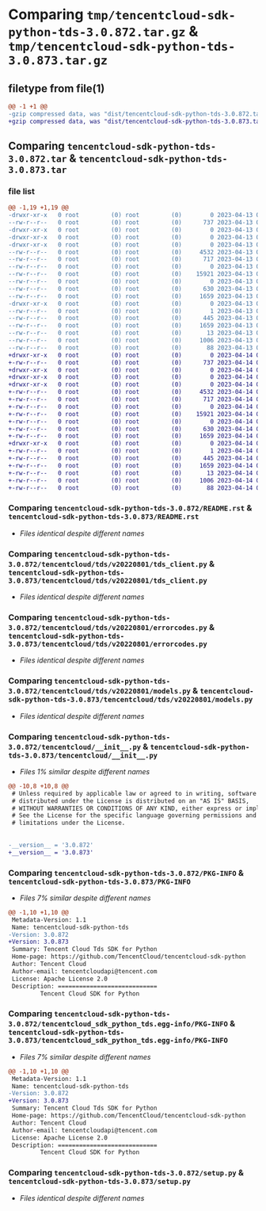 # Comparing `tmp/tencentcloud-sdk-python-tds-3.0.872.tar.gz` & `tmp/tencentcloud-sdk-python-tds-3.0.873.tar.gz`

## filetype from file(1)

```diff
@@ -1 +1 @@
-gzip compressed data, was "dist/tencentcloud-sdk-python-tds-3.0.872.tar", last modified: Thu Apr 13 00:59:36 2023, max compression
+gzip compressed data, was "dist/tencentcloud-sdk-python-tds-3.0.873.tar", last modified: Fri Apr 14 00:54:38 2023, max compression
```

## Comparing `tencentcloud-sdk-python-tds-3.0.872.tar` & `tencentcloud-sdk-python-tds-3.0.873.tar`

### file list

```diff
@@ -1,19 +1,19 @@
-drwxr-xr-x   0 root         (0) root         (0)        0 2023-04-13 00:59:36.000000 tencentcloud-sdk-python-tds-3.0.872/
--rw-r--r--   0 root         (0) root         (0)      737 2023-04-13 00:59:36.000000 tencentcloud-sdk-python-tds-3.0.872/README.rst
-drwxr-xr-x   0 root         (0) root         (0)        0 2023-04-13 00:59:36.000000 tencentcloud-sdk-python-tds-3.0.872/tencentcloud/
-drwxr-xr-x   0 root         (0) root         (0)        0 2023-04-13 00:59:36.000000 tencentcloud-sdk-python-tds-3.0.872/tencentcloud/tds/
-drwxr-xr-x   0 root         (0) root         (0)        0 2023-04-13 00:59:36.000000 tencentcloud-sdk-python-tds-3.0.872/tencentcloud/tds/v20220801/
--rw-r--r--   0 root         (0) root         (0)     4532 2023-04-13 00:59:36.000000 tencentcloud-sdk-python-tds-3.0.872/tencentcloud/tds/v20220801/tds_client.py
--rw-r--r--   0 root         (0) root         (0)      717 2023-04-13 00:59:36.000000 tencentcloud-sdk-python-tds-3.0.872/tencentcloud/tds/v20220801/errorcodes.py
--rw-r--r--   0 root         (0) root         (0)        0 2023-04-13 00:59:36.000000 tencentcloud-sdk-python-tds-3.0.872/tencentcloud/tds/v20220801/__init__.py
--rw-r--r--   0 root         (0) root         (0)    15921 2023-04-13 00:59:36.000000 tencentcloud-sdk-python-tds-3.0.872/tencentcloud/tds/v20220801/models.py
--rw-r--r--   0 root         (0) root         (0)        0 2023-04-13 00:59:36.000000 tencentcloud-sdk-python-tds-3.0.872/tencentcloud/tds/__init__.py
--rw-r--r--   0 root         (0) root         (0)      630 2023-04-13 00:59:36.000000 tencentcloud-sdk-python-tds-3.0.872/tencentcloud/__init__.py
--rw-r--r--   0 root         (0) root         (0)     1659 2023-04-13 00:59:36.000000 tencentcloud-sdk-python-tds-3.0.872/PKG-INFO
-drwxr-xr-x   0 root         (0) root         (0)        0 2023-04-13 00:59:36.000000 tencentcloud-sdk-python-tds-3.0.872/tencentcloud_sdk_python_tds.egg-info/
--rw-r--r--   0 root         (0) root         (0)        1 2023-04-13 00:59:36.000000 tencentcloud-sdk-python-tds-3.0.872/tencentcloud_sdk_python_tds.egg-info/dependency_links.txt
--rw-r--r--   0 root         (0) root         (0)      445 2023-04-13 00:59:36.000000 tencentcloud-sdk-python-tds-3.0.872/tencentcloud_sdk_python_tds.egg-info/SOURCES.txt
--rw-r--r--   0 root         (0) root         (0)     1659 2023-04-13 00:59:36.000000 tencentcloud-sdk-python-tds-3.0.872/tencentcloud_sdk_python_tds.egg-info/PKG-INFO
--rw-r--r--   0 root         (0) root         (0)       13 2023-04-13 00:59:36.000000 tencentcloud-sdk-python-tds-3.0.872/tencentcloud_sdk_python_tds.egg-info/top_level.txt
--rw-r--r--   0 root         (0) root         (0)     1006 2023-04-13 00:59:36.000000 tencentcloud-sdk-python-tds-3.0.872/setup.py
--rw-r--r--   0 root         (0) root         (0)       88 2023-04-13 00:59:36.000000 tencentcloud-sdk-python-tds-3.0.872/setup.cfg
+drwxr-xr-x   0 root         (0) root         (0)        0 2023-04-14 00:54:38.000000 tencentcloud-sdk-python-tds-3.0.873/
+-rw-r--r--   0 root         (0) root         (0)      737 2023-04-14 00:54:37.000000 tencentcloud-sdk-python-tds-3.0.873/README.rst
+drwxr-xr-x   0 root         (0) root         (0)        0 2023-04-14 00:54:38.000000 tencentcloud-sdk-python-tds-3.0.873/tencentcloud/
+drwxr-xr-x   0 root         (0) root         (0)        0 2023-04-14 00:54:38.000000 tencentcloud-sdk-python-tds-3.0.873/tencentcloud/tds/
+drwxr-xr-x   0 root         (0) root         (0)        0 2023-04-14 00:54:38.000000 tencentcloud-sdk-python-tds-3.0.873/tencentcloud/tds/v20220801/
+-rw-r--r--   0 root         (0) root         (0)     4532 2023-04-14 00:54:37.000000 tencentcloud-sdk-python-tds-3.0.873/tencentcloud/tds/v20220801/tds_client.py
+-rw-r--r--   0 root         (0) root         (0)      717 2023-04-14 00:54:37.000000 tencentcloud-sdk-python-tds-3.0.873/tencentcloud/tds/v20220801/errorcodes.py
+-rw-r--r--   0 root         (0) root         (0)        0 2023-04-14 00:54:37.000000 tencentcloud-sdk-python-tds-3.0.873/tencentcloud/tds/v20220801/__init__.py
+-rw-r--r--   0 root         (0) root         (0)    15921 2023-04-14 00:54:37.000000 tencentcloud-sdk-python-tds-3.0.873/tencentcloud/tds/v20220801/models.py
+-rw-r--r--   0 root         (0) root         (0)        0 2023-04-14 00:54:37.000000 tencentcloud-sdk-python-tds-3.0.873/tencentcloud/tds/__init__.py
+-rw-r--r--   0 root         (0) root         (0)      630 2023-04-14 00:54:37.000000 tencentcloud-sdk-python-tds-3.0.873/tencentcloud/__init__.py
+-rw-r--r--   0 root         (0) root         (0)     1659 2023-04-14 00:54:38.000000 tencentcloud-sdk-python-tds-3.0.873/PKG-INFO
+drwxr-xr-x   0 root         (0) root         (0)        0 2023-04-14 00:54:38.000000 tencentcloud-sdk-python-tds-3.0.873/tencentcloud_sdk_python_tds.egg-info/
+-rw-r--r--   0 root         (0) root         (0)        1 2023-04-14 00:54:38.000000 tencentcloud-sdk-python-tds-3.0.873/tencentcloud_sdk_python_tds.egg-info/dependency_links.txt
+-rw-r--r--   0 root         (0) root         (0)      445 2023-04-14 00:54:38.000000 tencentcloud-sdk-python-tds-3.0.873/tencentcloud_sdk_python_tds.egg-info/SOURCES.txt
+-rw-r--r--   0 root         (0) root         (0)     1659 2023-04-14 00:54:38.000000 tencentcloud-sdk-python-tds-3.0.873/tencentcloud_sdk_python_tds.egg-info/PKG-INFO
+-rw-r--r--   0 root         (0) root         (0)       13 2023-04-14 00:54:38.000000 tencentcloud-sdk-python-tds-3.0.873/tencentcloud_sdk_python_tds.egg-info/top_level.txt
+-rw-r--r--   0 root         (0) root         (0)     1006 2023-04-14 00:54:37.000000 tencentcloud-sdk-python-tds-3.0.873/setup.py
+-rw-r--r--   0 root         (0) root         (0)       88 2023-04-14 00:54:38.000000 tencentcloud-sdk-python-tds-3.0.873/setup.cfg
```

### Comparing `tencentcloud-sdk-python-tds-3.0.872/README.rst` & `tencentcloud-sdk-python-tds-3.0.873/README.rst`

 * *Files identical despite different names*

### Comparing `tencentcloud-sdk-python-tds-3.0.872/tencentcloud/tds/v20220801/tds_client.py` & `tencentcloud-sdk-python-tds-3.0.873/tencentcloud/tds/v20220801/tds_client.py`

 * *Files identical despite different names*

### Comparing `tencentcloud-sdk-python-tds-3.0.872/tencentcloud/tds/v20220801/errorcodes.py` & `tencentcloud-sdk-python-tds-3.0.873/tencentcloud/tds/v20220801/errorcodes.py`

 * *Files identical despite different names*

### Comparing `tencentcloud-sdk-python-tds-3.0.872/tencentcloud/tds/v20220801/models.py` & `tencentcloud-sdk-python-tds-3.0.873/tencentcloud/tds/v20220801/models.py`

 * *Files identical despite different names*

### Comparing `tencentcloud-sdk-python-tds-3.0.872/tencentcloud/__init__.py` & `tencentcloud-sdk-python-tds-3.0.873/tencentcloud/__init__.py`

 * *Files 1% similar despite different names*

```diff
@@ -10,8 +10,8 @@
 # Unless required by applicable law or agreed to in writing, software
 # distributed under the License is distributed on an "AS IS" BASIS,
 # WITHOUT WARRANTIES OR CONDITIONS OF ANY KIND, either express or implied.
 # See the License for the specific language governing permissions and
 # limitations under the License.
 
 
-__version__ = '3.0.872'
+__version__ = '3.0.873'
```

### Comparing `tencentcloud-sdk-python-tds-3.0.872/PKG-INFO` & `tencentcloud-sdk-python-tds-3.0.873/PKG-INFO`

 * *Files 7% similar despite different names*

```diff
@@ -1,10 +1,10 @@
 Metadata-Version: 1.1
 Name: tencentcloud-sdk-python-tds
-Version: 3.0.872
+Version: 3.0.873
 Summary: Tencent Cloud Tds SDK for Python
 Home-page: https://github.com/TencentCloud/tencentcloud-sdk-python
 Author: Tencent Cloud
 Author-email: tencentcloudapi@tencent.com
 License: Apache License 2.0
 Description: ============================
         Tencent Cloud SDK for Python
```

### Comparing `tencentcloud-sdk-python-tds-3.0.872/tencentcloud_sdk_python_tds.egg-info/PKG-INFO` & `tencentcloud-sdk-python-tds-3.0.873/tencentcloud_sdk_python_tds.egg-info/PKG-INFO`

 * *Files 7% similar despite different names*

```diff
@@ -1,10 +1,10 @@
 Metadata-Version: 1.1
 Name: tencentcloud-sdk-python-tds
-Version: 3.0.872
+Version: 3.0.873
 Summary: Tencent Cloud Tds SDK for Python
 Home-page: https://github.com/TencentCloud/tencentcloud-sdk-python
 Author: Tencent Cloud
 Author-email: tencentcloudapi@tencent.com
 License: Apache License 2.0
 Description: ============================
         Tencent Cloud SDK for Python
```

### Comparing `tencentcloud-sdk-python-tds-3.0.872/setup.py` & `tencentcloud-sdk-python-tds-3.0.873/setup.py`

 * *Files identical despite different names*

